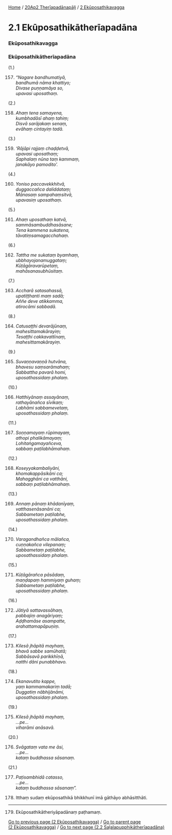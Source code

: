 
[Home](/) / [20Ap2 Therīapadānapāḷi](../../20Ap2.md) / [2 Ekūposathikavagga](../2.md)

# 2.1 Ekūposathikātherīapadāna

### Ekūposathikavagga

### Ekūposathikātherīapadāna

(1.)

157. _“Nagare bandhumatiyā,_  
_bandhumā nāma khattiyo;_  
_Divase puṇṇamāya so,_  
_upavasi uposathaṃ._  


(2.)

158. _Ahaṃ tena samayena,_  
_kumbhadāsī ahaṃ tahiṃ;_  
_Disvā sarājakaṃ senaṃ,_  
_evāhaṃ cintayiṃ tadā._  


(3.)

159. _‘Rājāpi rajjaṃ chaḍḍetvā,_  
_upavasi uposathaṃ;_  
_Saphalaṃ nūna taṃ kammaṃ,_  
_janakāyo pamodito’._  


(4.)

160. _Yoniso paccavekkhitvā,_  
_duggaccañca daliddataṃ;_  
_Mānasaṃ sampahaṃsitvā,_  
_upavasiṃ uposathaṃ._  


(5.)

161. _Ahaṃ uposathaṃ katvā,_  
_sammāsambuddhasāsane;_  
_Tena kammena sukatena,_  
_tāvatiṃsamagacchahaṃ._  


(6.)

162. _Tattha me sukataṃ byamhaṃ,_  
_ubbhayojanamuggataṃ;_  
_Kūṭāgāravarūpetaṃ,_  
_mahāsanasubhūsitaṃ._  


(7.)

163. _Accharā satasahassā,_  
_upatiṭṭhanti maṃ sadā;_  
_Aññe deve atikkamma,_  
_atirocāmi sabbadā._  


(8.)

164. _Catusaṭṭhi devarājūnaṃ,_  
_mahesittamakārayiṃ;_  
_Tesaṭṭhi cakkavattīnaṃ,_  
_mahesittamakārayiṃ._  


(9.)

165. _Suvaṇṇavaṇṇā hutvāna,_  
_bhavesu saṃsarāmahaṃ;_  
_Sabbattha pavarā homi,_  
_uposathassidaṃ phalaṃ._  


(10.)

166. _Hatthiyānaṃ assayānaṃ,_  
_rathayānañca sīvikaṃ;_  
_Labhāmi sabbamevetaṃ,_  
_uposathassidaṃ phalaṃ._  


(11.)

167. _Soṇṇamayaṃ rūpimayaṃ,_  
_athopi phalikāmayaṃ;_  
_Lohitaṅgamayañceva,_  
_sabbaṃ paṭilabhāmahaṃ._  


(12.)

168. _Koseyyakambaliyāni,_  
_khomakappāsikāni ca;_  
_Mahagghāni ca vatthāni,_  
_sabbaṃ paṭilabhāmahaṃ._  


(13.)

169. _Annaṃ pānaṃ khādanīyaṃ,_  
_vatthasenāsanāni ca;_  
_Sabbametaṃ paṭilabhe,_  
_uposathassidaṃ phalaṃ._  


(14.)

170. _Varagandhañca mālañca,_  
_cuṇṇakañca vilepanaṃ;_  
_Sabbametaṃ paṭilabhe,_  
_uposathassidaṃ phalaṃ._  


(15.)

171. _Kūṭāgārañca pāsādaṃ,_  
_maṇḍapaṃ hammiyaṃ guhaṃ;_  
_Sabbametaṃ paṭilabhe,_  
_uposathassidaṃ phalaṃ._  


(16.)

172. _Jātiyā sattavassāhaṃ,_  
_pabbajiṃ anagāriyaṃ;_  
_Aḍḍhamāse asampatte,_  
_arahattamapāpuṇiṃ._  


(17.)

173. _Kilesā jhāpitā mayhaṃ,_  
_bhavā sabbe samūhatā;_  
_Sabbāsavā parikkhīṇā,_  
_natthi dāni punabbhavo._  


(18.)

174. _Ekanavutito kappe,_  
_yaṃ kammamakariṃ tadā;_  
_Duggatiṃ nābhijānāmi,_  
_uposathassidaṃ phalaṃ._  


(19.)

175. _Kilesā jhāpitā mayhaṃ,_  
_…pe…_  
_viharāmi anāsavā._  


(20.)

176. _Svāgataṃ vata me āsi,_  
_…pe…_  
_kataṃ buddhassa sāsanaṃ._  


(21.)

177. _Paṭisambhidā catasso,_  
_…pe…_  
_kataṃ buddhassa sāsanaṃ”._  


178. Itthaṃ sudaṃ ekūposathikā bhikkhunī imā gāthāyo abhāsitthāti.

---

179. Ekūposathikātheriyāpadānaṃ paṭhamaṃ.



[Go to previous page (2 Ekūposathikavagga)](../2.md) / [Go to parent page (2 Ekūposathikavagga)](../2.md) / [Go to next page (2.2 Saḷalapupphikātherīapadāna)](2.2.md)


